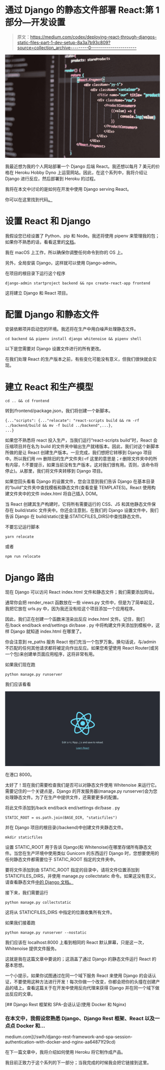 # 通过 Django 的静态文件部署 React:第 1 部分—开发设置

> 原文：<https://medium.com/codex/deploying-react-through-djangos-static-files-part-1-dev-setup-8a3a7b93c809?source=collection_archive---------0----------------------->

![](img/aaef5cb1fccdabfbd164eb5377c8bfe8.png)

我最近想为我的个人网站部署一个 Django 后端 React。我还想以每月 7 美元的价格在 Heroku Hobby Dyno 上运营网站。因此，在这个系列中，我将介绍让 Django 进行反应，然后部署到 Heroku 的过程。

我将在本文中讨论的是如何在开发中使用 Django serving React。

你可以在这里找到代码[。](https://github.com/kieronjmckenna/react-in-django-static-files.git)

# 设置 React 和 Django

我假设您已经设置了 Python、pip 和 Node。我还将使用 pipenv 来管理我的包；如果你不熟悉的话，看看这里的[文档](https://pypi.org/project/pipenv/)。

我在 macOS 上工作，所以确保你调整任何命令到你的 OS 上。

另外，全局安装 Django，这样就可以使用 Django-admin。

在项目的根目录下运行这个程序

```
django-admin startproject backend && npx create-react-app frontend
```

这将建立 Django 和 React 项目。

# **配置 Django 和静态文件**

安装依赖项并启动您的环境。我还将在生产中用白噪声处理静态文件。

```
cd backend && pipenv install django whitenoise && pipenv shell
```

以下是您需要对 Django 设置文件进行的所有更改。

在我们处理 React 的生产版本之前，有些变化可能没有意义，但我们很快就会实现。

# 建立 React 和生产模型

```
cd .. && cd frontend
```

转到/frontend/package.json，我们将创建一个新脚本。

```
{..."scripts": {..."relocate": "react-scripts build && rm -rf ../backend/build && mv -f build ../backend",...},
...}
```

如果您不熟悉将 react 投入生产，当我们运行“react-scripts build”时，React 会压缩项目并在名为 build 的文件夹中输出生产就绪版本。因此，我们对这个新脚本所做的是让 React 创建生产版本。一旦完成，我们想把它转移到 Django 项目中。所以我们用 rm 删除旧的生产文件夹(-rf 这里的意思是；r:删除文件夹中的所有内容，f:不要提示，如果当前没有生产版本，这对我们很有用。否则，该命令将停止)。从那里，我们将文件夹转移到 Django 项目。

如果您回头看看 Django 的设置文件，您会注意到我们告诉 Django 在基本目录的“build”文件夹中查找模板和静态文件(查看变量 TEMPLATES)。React 使用构建文件夹中的文件 index.html 将自己插入 DOM。

当 React 创建其生产构建时，它将所有需要运行的 CSS、JS 和其他静态文件保存在 build/static 文件夹中。你还会注意到，在我们的 Django 设置文件中，我们告诉 Django 在 build/static(变量:STATICFILES_DIRS)中查找静态文件。

不要忘记运行脚本

```
yarn relocate
```

或者

```
npm run relocate
```

# Django 路由

现在 Django 可以访问 React index.html 文件和静态文件；我们需要添加网址。

通常你会把 render_react 函数放在一些 views.py 文件中，但是为了简单起见，我把它放在 urls.py 中，因为我还没有给这个项目添加一个应用程序。

因此，我们正在创建一个函数来渲染出反应 index.html 文件。记住，我们在/back end/back end/settings dir/base . py 中将构建文件夹添加到模板中，这样 Django 就知道 index.html 在哪里了。

你会注意到 re_paths 服务 React 他们充当一个包罗万象。换句话说，与/admin 不匹配的任何其他请求都将被定向作出反应。如果您希望使用 React Router(或另一个包)来创建单页面应用程序，这将非常有用。

如果我们现在跑

```
python manage.py runserver
```

我们应该看看

![](img/c19b29ba88124eb57636a4ef852033e5.png)

在港口 8000。

太好了！现在我们需要检查我们是否可以对静态文件使用 Whitenoise 来运行它。需要记住的一个关键点是，Django 的开发服务器(manage.py runserver)会为您处理静态文件。为了在生产中提供文件，还需要更多的配置。

将此文件添加到/back end/back end/settings dir/base . py

```
STATIC_ROOT = os.path.join(BASE_DIR, "staticfiles")
```

并在 Django 项目的根目录(/backend)中创建文件夹静态文件。

```
mkdir staticfiles
```

设置 STATIC_ROOT 用于告诉 Django(和 Whitenoise)在哪里存储所有静态文件。当您在生产环境中使用类似 Gunicorn 的东西运行 Django 时，您想要使用的任何静态文件都需要位于 STATIC_ROOT 指定的文件夹中。

要将文件添加到由 STATIC_ROOT 指定的目录中，请将文件位置添加到 STATICFILES_DIRS，并使用 manage.py collectstatic 命令。如果这没有意义，请查看静态文件[中的 Django 文档。](https://docs.djangoproject.com/en/3.1/ref/settings/#id17)

接下来，我们需要运行

```
python manage.py collectstatic
```

这将从 STATICFILES_DIRS 中指定的位置收集所有文件。

如果我们接着跑

```
python manage.py runserver --nostatic
```

我们应该在 localhost:8000 上看到相同的 React 默认屏幕，只是这一次，Whitenoise 提供文件服务。

这就是我在这篇文章中要说的；这涵盖了通过 Django 的静态文件运行 React 的基本思想。

一个小提示，如果你试图通过在同一个域下服务 React 来使用 Django 的会话认证，不要使用这种方法进行开发！每次你做一个改变，你都会把你的头撞在创建产品的墙上。查看这篇关于在开发中使用反向代理来获得 Django 并在同一个域下做出反应的文章。

[](/swlh/django-rest-framework-and-spa-session-authentication-with-docker-and-nginx-aa64871f29cd) [## Django Rest 框架和 SPA-会话认证(使用 Docker 和 Nginx)

### 在本文中，我假设您熟悉 Django、Django Rest 框架、React 以及一点点 Docker 和…

medium.com](/swlh/django-rest-framework-and-spa-session-authentication-with-docker-and-nginx-aa64871f29cd) 

在下一篇文章中，我将介绍如何使用 Heroku 将它制作成产品。

我目前正致力于这个系列的下一部分；当我完成的时候我会把它链接到这里。